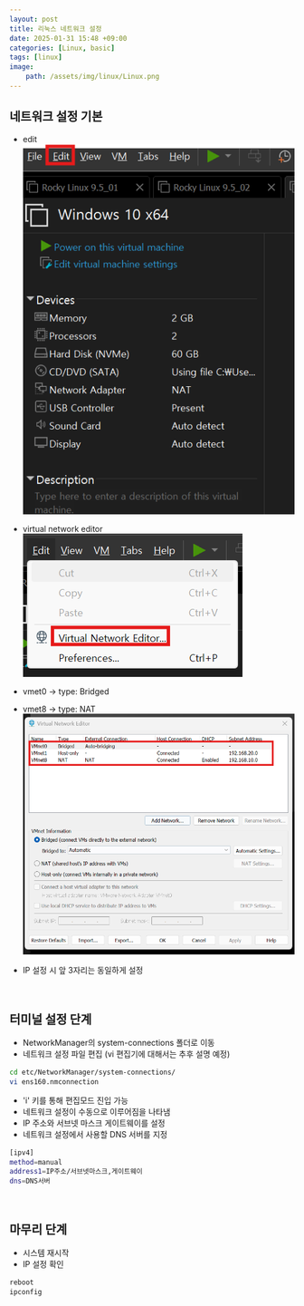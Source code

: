 ```yaml
---
layout: post
title: 리눅스 네트워크 설정
date: 2025-01-31 15:48 +09:00
categories: [Linux, basic]
tags: [linux]
image:
    path: /assets/img/linux/Linux.png
---
```



## 네트워크 설정 기본
- edit
![edit](/assets/img/linux/04edit.png)

- virtual network editor
![virtualNetworkEditor](/assets/img/linux/04virtualNetworkEditor.png)

- vmet0 -> type: Bridged
- vmet8 -> type: NAT
![vmet0,vmet8](/assets/img/linux/04vmet0,8.png)
- IP 설정 시 앞 3자리는 동일하게 설정

<br>

## 터미널 설정 단계
- NetworkManager의 system-connections 폴더로 이동
- 네트워크 설정 파일 편집 (vi 편집기에 대해서는 추후 설명 예정)
```bash
cd etc/NetworkManager/system-connections/
vi ens160.nmconnection
```
- 'i' 키를 통해 편집모드 진입 가능
- 네트워크 설정이 수동으로 이루어짐을 나타냄
- IP 주소와 서브넷 마스크 게이트웨이를 설정
- 네트워크 설정에서 사용할 DNS 서버를 지정
```bash
[ipv4]
method=manual
address1=IP주소/서브넷마스크,게이트웨이
dns=DNS서버
```

<br>

## 마무리 단계
- 시스템 재시작
- IP 설정 확인
```bash
reboot
ipconfig
```